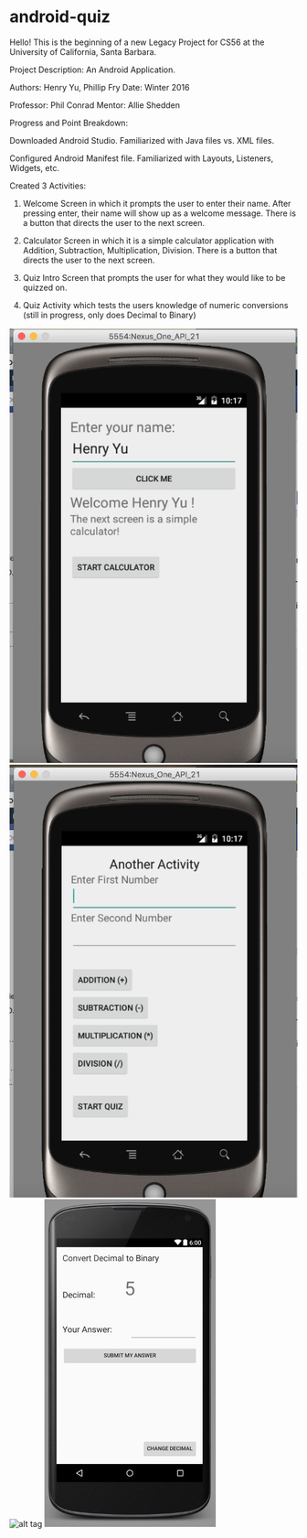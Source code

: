 # android-quiz

Hello! This is the beginning of a new Legacy Project for CS56 at the University of California, Santa Barbara.

Project Description: An Android Application.

Authors: Henry Yu, Phillip Fry Date: Winter 2016

Professor: Phil Conrad
Mentor: Allie Shedden

Progress and Point Breakdown:

Downloaded Android Studio. Familiarized with Java files vs. XML files.

Configured Android Manifest file. Familiarized with Layouts, Listeners, Widgets, etc.

Created 3 Activities: 
  
  1) Welcome Screen in which it prompts the user to enter their name. After pressing enter, their name will show up as a welcome message. There is a button that directs the user to the next screen.
  
  2) Calculator Screen in which it is a simple calculator application with Addition, Subtraction, Multiplication, Division. There is a button that directs the user to the next screen.
  
  3) Quiz Intro Screen that prompts the user for what they would like to be quizzed on.

  4) Quiz Activity which tests the users knowledge of numeric conversions (still in progress, only does Decimal to Binary)
  

![alt tag](MainActivity.jpg)
![alt tag](CalculatorActivity.jpg)
![alt tag](/android-quiz/ActivityIntroQuiz.jpg)
![alt tag](QuizActivity.jpg)
